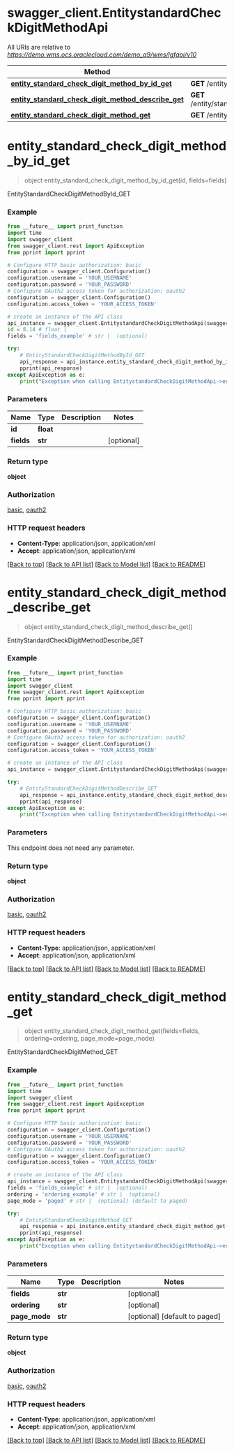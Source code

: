 # swagger_client.EntitystandardCheckDigitMethodApi

All URIs are relative to *https://demo.wms.ocs.oraclecloud.com/demo_a9/wms/lgfapi/v10*

Method | HTTP request | Description
------------- | ------------- | -------------
[**entity_standard_check_digit_method_by_id_get**](EntitystandardCheckDigitMethodApi.md#entity_standard_check_digit_method_by_id_get) | **GET** /entity/standard_check_digit_method/{id} | EntityStandardCheckDigitMethodById_GET
[**entity_standard_check_digit_method_describe_get**](EntitystandardCheckDigitMethodApi.md#entity_standard_check_digit_method_describe_get) | **GET** /entity/standard_check_digit_method/describe | EntityStandardCheckDigitMethodDescribe_GET
[**entity_standard_check_digit_method_get**](EntitystandardCheckDigitMethodApi.md#entity_standard_check_digit_method_get) | **GET** /entity/standard_check_digit_method | EntityStandardCheckDigitMethod_GET


# **entity_standard_check_digit_method_by_id_get**
> object entity_standard_check_digit_method_by_id_get(id, fields=fields)

EntityStandardCheckDigitMethodById_GET



### Example
```python
from __future__ import print_function
import time
import swagger_client
from swagger_client.rest import ApiException
from pprint import pprint

# Configure HTTP basic authorization: basic
configuration = swagger_client.Configuration()
configuration.username = 'YOUR_USERNAME'
configuration.password = 'YOUR_PASSWORD'
# Configure OAuth2 access token for authorization: oauth2
configuration = swagger_client.Configuration()
configuration.access_token = 'YOUR_ACCESS_TOKEN'

# create an instance of the API class
api_instance = swagger_client.EntitystandardCheckDigitMethodApi(swagger_client.ApiClient(configuration))
id = 8.14 # float | 
fields = 'fields_example' # str |  (optional)

try:
    # EntityStandardCheckDigitMethodById_GET
    api_response = api_instance.entity_standard_check_digit_method_by_id_get(id, fields=fields)
    pprint(api_response)
except ApiException as e:
    print("Exception when calling EntitystandardCheckDigitMethodApi->entity_standard_check_digit_method_by_id_get: %s\n" % e)
```

### Parameters

Name | Type | Description  | Notes
------------- | ------------- | ------------- | -------------
 **id** | **float**|  | 
 **fields** | **str**|  | [optional] 

### Return type

**object**

### Authorization

[basic](../README.md#basic), [oauth2](../README.md#oauth2)

### HTTP request headers

 - **Content-Type**: application/json, application/xml
 - **Accept**: application/json, application/xml

[[Back to top]](#) [[Back to API list]](../README.md#documentation-for-api-endpoints) [[Back to Model list]](../README.md#documentation-for-models) [[Back to README]](../README.md)

# **entity_standard_check_digit_method_describe_get**
> object entity_standard_check_digit_method_describe_get()

EntityStandardCheckDigitMethodDescribe_GET



### Example
```python
from __future__ import print_function
import time
import swagger_client
from swagger_client.rest import ApiException
from pprint import pprint

# Configure HTTP basic authorization: basic
configuration = swagger_client.Configuration()
configuration.username = 'YOUR_USERNAME'
configuration.password = 'YOUR_PASSWORD'
# Configure OAuth2 access token for authorization: oauth2
configuration = swagger_client.Configuration()
configuration.access_token = 'YOUR_ACCESS_TOKEN'

# create an instance of the API class
api_instance = swagger_client.EntitystandardCheckDigitMethodApi(swagger_client.ApiClient(configuration))

try:
    # EntityStandardCheckDigitMethodDescribe_GET
    api_response = api_instance.entity_standard_check_digit_method_describe_get()
    pprint(api_response)
except ApiException as e:
    print("Exception when calling EntitystandardCheckDigitMethodApi->entity_standard_check_digit_method_describe_get: %s\n" % e)
```

### Parameters
This endpoint does not need any parameter.

### Return type

**object**

### Authorization

[basic](../README.md#basic), [oauth2](../README.md#oauth2)

### HTTP request headers

 - **Content-Type**: application/json, application/xml
 - **Accept**: application/json, application/xml

[[Back to top]](#) [[Back to API list]](../README.md#documentation-for-api-endpoints) [[Back to Model list]](../README.md#documentation-for-models) [[Back to README]](../README.md)

# **entity_standard_check_digit_method_get**
> object entity_standard_check_digit_method_get(fields=fields, ordering=ordering, page_mode=page_mode)

EntityStandardCheckDigitMethod_GET



### Example
```python
from __future__ import print_function
import time
import swagger_client
from swagger_client.rest import ApiException
from pprint import pprint

# Configure HTTP basic authorization: basic
configuration = swagger_client.Configuration()
configuration.username = 'YOUR_USERNAME'
configuration.password = 'YOUR_PASSWORD'
# Configure OAuth2 access token for authorization: oauth2
configuration = swagger_client.Configuration()
configuration.access_token = 'YOUR_ACCESS_TOKEN'

# create an instance of the API class
api_instance = swagger_client.EntitystandardCheckDigitMethodApi(swagger_client.ApiClient(configuration))
fields = 'fields_example' # str |  (optional)
ordering = 'ordering_example' # str |  (optional)
page_mode = 'paged' # str |  (optional) (default to paged)

try:
    # EntityStandardCheckDigitMethod_GET
    api_response = api_instance.entity_standard_check_digit_method_get(fields=fields, ordering=ordering, page_mode=page_mode)
    pprint(api_response)
except ApiException as e:
    print("Exception when calling EntitystandardCheckDigitMethodApi->entity_standard_check_digit_method_get: %s\n" % e)
```

### Parameters

Name | Type | Description  | Notes
------------- | ------------- | ------------- | -------------
 **fields** | **str**|  | [optional] 
 **ordering** | **str**|  | [optional] 
 **page_mode** | **str**|  | [optional] [default to paged]

### Return type

**object**

### Authorization

[basic](../README.md#basic), [oauth2](../README.md#oauth2)

### HTTP request headers

 - **Content-Type**: application/json, application/xml
 - **Accept**: application/json, application/xml

[[Back to top]](#) [[Back to API list]](../README.md#documentation-for-api-endpoints) [[Back to Model list]](../README.md#documentation-for-models) [[Back to README]](../README.md)

